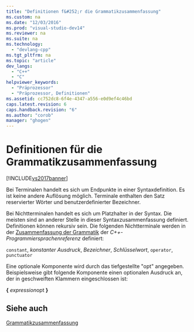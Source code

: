 ```yaml
---
title: "Definitionen f&#252;r die Grammatikzusammenfassung"
ms.custom: na
ms.date: "12/03/2016"
ms.prod: "visual-studio-dev14"
ms.reviewer: na
ms.suite: na
ms.technology: 
  - "devlang-cpp"
ms.tgt_pltfrm: na
ms.topic: "article"
dev_langs: 
  - "C++"
  - "C"
helpviewer_keywords: 
  - "Präprozessor"
  - "Präprozessor, Definitionen"
ms.assetid: cc752dc8-6f4e-4347-a556-e0d9ef4c46bd
caps.latest.revision: 6
caps.handback.revision: "6"
ms.author: "corob"
manager: "ghogen"
---
```

# Definitionen f&#252;r die Grammatikzusammenfassung
[!INCLUDE[vs2017banner](../assembler/inline/includes/vs2017banner.md)]

Bei Terminalen handelt es sich um Endpunkte in einer Syntaxdefinition.  Es ist keine andere Auflösung möglich.  Terminale enthalten den Satz reservierter Wörter und benutzerdefinierter Bezeichner.  
  
 Bei Nichtterminalen handelt es sich um Platzhalter in der Syntax.  Die meisten sind an anderer Stelle in dieser Syntaxzusammenfassung definiert.  Definitionen können rekursiv sein.  Die folgenden Nichtterminale werden in der [Zusammenfassung der Grammatik](../misc/grammar-summary-cpp.md) der *C\+\+\-Programmiersprachenreferenz* definiert:  
  
 `constant`, *konstanter Ausdruck*, *Bezeichner*, *Schlüsselwort*, `operator`, `punctuator`  
  
 Eine optionale Komponente wird durch das tiefgestellte "opt" angegeben.  Beispielsweise gibt folgende Komponente einen optionalen Ausdruck an, der in geschweiften Klammern eingeschlossen ist:  
  
 **{** *expression*opt **}**  
  
## Siehe auch  
 [Grammatikzusammenfassung](../preprocessor/grammar-summary-c-cpp.md)